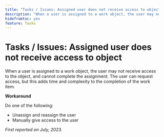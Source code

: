 ```yaml
---
title: "Tasks / Issues: Assigned user does not receive access to object"
description: "When a user is assigned to a work object, the user may not receive access to the object, and cannot complete the assignment. The user can request access, but this adds time and complexity to the completion of the work item."
hidefromtoc: yes
feature: Tasks
---
```


# Tasks / Issues: Assigned user does not receive access to object

When a user is assigned to a work object, the user may not receive access to the object, and cannot complete the assignment. The user can request access, but this adds time and complexity to the completion of the work item.

**Workaround**

Do one of the following:

* Unassign and reassign the user
* Manually give access to the user

_First reported on July, 2023._
